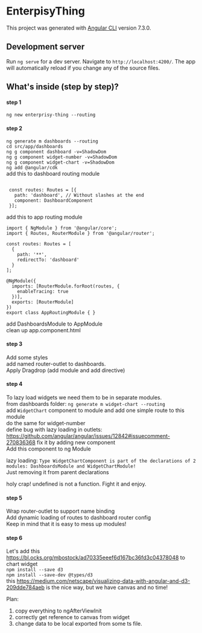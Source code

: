 # EnterpisyThing

This project was generated with [Angular CLI](https://github.com/angular/angular-cli) version 7.3.0.

## Development server

Run `ng serve` for a dev server. Navigate to `http://localhost:4200/`. The app will automatically reload if you change any of the source files.

## What's inside (step by step)?

#### step 1 
`ng new enterprisy-thing --routing`

#### step 2 
`ng generate m dashboards --routing`   
`cd src/app/dashboards`  
`ng g component dashboard -v=ShadowDom`  
`ng g component widget-number -v=ShadowDom`  
`ng g component widget-chart -v=ShadowDom`  
`ng add @angular/cdk`  
add this to dashboard routing module  
```import { DashboardComponent } from './dashboard/dashboard.component';
 
 const routes: Routes = [{
   path: 'dashboard', // Without slashes at the end
   component: DashboardComponent
 }];
 ```
add this to app routing module  
```
import { NgModule } from '@angular/core';
import { Routes, RouterModule } from '@angular/router';

const routes: Routes = [
  {
    path: '**',
    redirectTo: 'dashboard'
  }
];

@NgModule({
  imports: [RouterModule.forRoot(routes, {
    enableTracing: true
  })],
  exports: [RouterModule]
})
export class AppRoutingModule { }
 ```
 add DashboardsModule to AppModule  
 clean up app.component.html  
 
 #### step 3
 Add some styles  
 add named router-outlet to dashboards.  
 Apply Dragdrop (add module and add directive)  
 
 #### step 4
 To lazy load widgets we need them to be in separate modules.  
 from dashboards folder: `ng generate m widget-chart --routing`  
 add `WidgetChart` component to module and add one simple route to this module  
 do the same for widget-number  
 define bug with lazy loading in outlets: https://github.com/angular/angular/issues/12842#issuecomment-270836368 fix it by adding new component  
 Add this component to ng Module  
   
 lazy loading: `Type WidgetChartComponent is part of the declarations of 2 modules: DashboardsModule and WidgetChartModule! `  
 Just removing it from parent declarations  
  
 holy crap! undefined is not a function. Fight it and enjoy.  
 
 
 #### step 5
Wrap router-outlet to support name binding  
Add dynamic loading of routes to dashboard router config  
Keep in mind that it is easy to mess up modules!  

#### step 6
Let's add this https://bl.ocks.org/mbostock/ad70335eeef6d167bc36fd3c04378048 to chart widget  
`npm install --save d3`  
`npm install --save-dev @types/d3`  
this https://medium.com/netscape/visualizing-data-with-angular-and-d3-209dde784aeb is the nice way, but we have canvas and no time!  

Plan:  
1. copy everything to ngAfterViewInit
2. correctly get reference to canvas from widget
3. change data to be local exported from some ts file.

